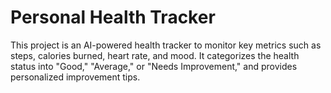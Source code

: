 # Personal Health Tracker 
This project is an AI-powered health tracker to monitor key metrics such as steps, calories burned, heart rate, and mood. 
It categorizes the health status into "Good," "Average," or "Needs Improvement," and provides personalized improvement tips. 
